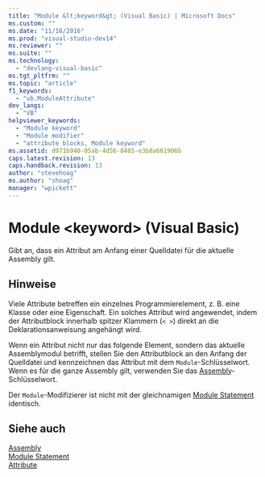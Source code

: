 ```yaml
---
title: "Module &lt;keyword&gt; (Visual Basic) | Microsoft Docs"
ms.custom: ""
ms.date: "11/16/2016"
ms.prod: "visual-studio-dev14"
ms.reviewer: ""
ms.suite: ""
ms.technology: 
  - "devlang-visual-basic"
ms.tgt_pltfrm: ""
ms.topic: "article"
f1_keywords: 
  - "vb.ModuleAttribute"
dev_langs: 
  - "VB"
helpviewer_keywords: 
  - "Module keyword"
  - "Module modifier"
  - "attribute blocks, Module keyword"
ms.assetid: d971b940-05ab-4d56-8485-e3b8a661906b
caps.latest.revision: 13
caps.handback.revision: 13
author: "stevehoag"
ms.author: "shoag"
manager: "wpickett"
---
```

# Module &lt;keyword&gt; (Visual Basic)
Gibt an, dass ein Attribut am Anfang einer Quelldatei für die aktuelle Assembly gilt.  
  
## Hinweise  
 Viele Attribute betreffen ein einzelnes Programmierelement, z. B. eine Klasse oder eine Eigenschaft.  Ein solches Attribut wird angewendet, indem der Attributblock innerhalb spitzer Klammern \(`< >`\) direkt an die Deklarationsanweisung angehängt wird.  
  
 Wenn ein Attribut nicht nur das folgende Element, sondern das aktuelle Assemblymodul betrifft, stellen Sie den Attributblock an den Anfang der Quelldatei und kennzeichnen das Attribut mit dem `Module`\-Schlüsselwort.  Wenn es für die ganze Assembly gilt, verwenden Sie das [Assembly](../../../visual-basic/language-reference/modifiers/assembly.md)\-Schlüsselwort.  
  
 Der `Module`\-Modifizierer ist nicht mit der gleichnamigen [Module Statement](../../../visual-basic/language-reference/statements/module-statement.md) identisch.  
  
## Siehe auch  
 [Assembly](../../../visual-basic/language-reference/modifiers/assembly.md)   
 [Module Statement](../../../visual-basic/language-reference/statements/module-statement.md)   
 [Attribute](../Topic/Attributes%20\(C%23%20and%20Visual%20Basic\).md)